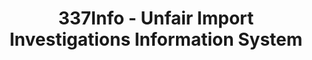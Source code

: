 ---
layout: default
bigquery: https://console.cloud.google.com/bigquery?p=patents-public-data&d=usitc_investigations&page=dataset&project=sheets-management-319211
citation: US International Trade Commission 337Info Unfair Import Investigations Information
  System
contributors: US International Trade Comission
cost: None
description: US International Trade Commission 337Info Unfair Import Investigations
  Information System contains data on investigations done under Section 337. Section
  337 declares the infringement of certain statutory intellectual property rights
  and other forms of unfair competition in import trade to be unlawful practices.
  Most Section 337 investigations involve allegations of patent or registered trademark
  infringement.
documentation: FAQ and tutorial available on the site
last_edit: Mon, 04 Apr 2022 19:10:40 GMT
location: https://pubapps2.usitc.gov/337external/
maintained_by: US International Trade Comission
schema_fields: '[''invUnfairAct'', ''lastUpdated'', ''targetDate'', ''scheduledEndDateEvidHear'',
  ''reportingRequirements'', ''teoIdDueDate'', ''actualEndDateEvidHear'', ''publication_number'',
  ''docketNo'', ''investigationType'', ''teoIdIssueDate'', ''ouiiAttorney'', ''aljAssigned'',
  ''copyrightNumbers'', ''finalIdOnViolationIssue'', ''endDateMarkmanHearing'', ''id'',
  ''currentActiveALJ'', ''issueDateOtherNonFinal'', ''dateComplaintFiled'', ''internalRemand'',
  ''respondent'', ''patentNumber'', ''actualStartDateEvidHear'', ''gcAttorney'', ''markmanHearing'',
  ''scheduledStartDateEvidHear'', ''trademarkNumbers'', ''complainant'', ''investigationTermDate'',
  ''dateOfPublicationFrNotice'', ''startDateMarkmanHearing'', ''teoReliefGranted'',
  ''finalIdOnViolationDue'', ''finalDetViolation'', ''teoProceedingInvolved'', ''patentNumbers'',
  ''htsNumbers'', ''ouiiParticipation'', ''cafcAppeals'', ''dateCreated'', ''title'',
  ''finalDetNoViolation'', ''investigationNo'', ''currentStatus'']'
shortname: unfair_import_investigations
tags:
- import
- legal
- trade
timeframe: 2008-2021 (prior to 2008 downloadable as a JSON file)
title: 337Info - Unfair Import Investigations Information System
uuid: 2721f5ec-e599-4890-9265-9706719fc71e
---